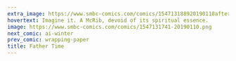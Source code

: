 ```yaml
---
extra_image: https://www.smbc-comics.com/comics/154713188920190110after.png
hovertext: Imagine it. A McRib, devoid of its spiritual essence.
image: https://www.smbc-comics.com/comics/1547131741-20190110.png
next_comic: ai-winter
prev_comic: wrapping-paper
title: Father Time
---
```


